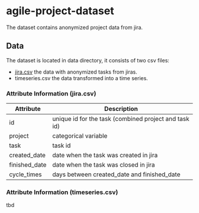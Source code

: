 # agile-project-dataset
The dataset contains anonymized project data from jira.


## Data

The dataset is located in data directory, it consists of two csv files:
- [jira.csv](data/jira.csv) the data with anonymized tasks from jiras.
- timeseries.csv the data transformed into a time series.

### Attribute Information (jira.csv)

| Attribute  |  Description | 
|---|---|
|id|  unique id for the task (combined project and task id) |
| project  |  categorical variable |
| task  |  task id |
| created_date  |  date when the task was created in jira |
| finished_date  |  date when the task was closed in jira |
| cycle_times  |  days between created_date and finished_date |

### Attribute Information (timeseries.csv)
tbd